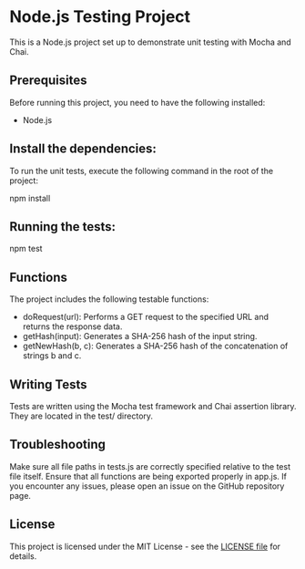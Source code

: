 # Node.js Testing Project

This is a Node.js project set up to demonstrate unit testing with Mocha and Chai.

## Prerequisites

Before running this project, you need to have the following installed:
- Node.js

## Install the dependencies:
To run the unit tests, execute the following command in the root of the project:

npm install

## Running the tests:

npm test


## Functions

The project includes the following testable functions:

* doRequest(url): Performs a GET request to the specified URL and returns the response data.
* getHash(input): Generates a SHA-256 hash of the input string.
* getNewHash(b, c): Generates a SHA-256 hash of the concatenation of strings b and c.



## Writing Tests
Tests are written using the Mocha test framework and Chai assertion library. They are located in the test/ directory.

## Troubleshooting
Make sure all file paths in tests.js are correctly specified relative to the test file itself.
Ensure that all functions are being exported properly in app.js.
If you encounter any issues, please open an issue on the GitHub repository page.

## License
This project is licensed under the MIT License - see the [LICENSE file](LICENSE.txt)  for details.